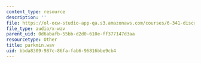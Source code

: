 ```yaml
---
content_type: resource
description: ''
file: https://ol-ocw-studio-app-qa.s3.amazonaws.com/courses/6-341-discrete-time-signal-processing-fall-2005/bbda8309987c86fafab696816bbe9cb4_parkmin.wav
file_type: audio/x-wav
parent_uid: 0d6abafb-55bb-d2d0-610e-ff377147d3aa
resourcetype: Other
title: parkmin.wav
uid: bbda8309-987c-86fa-fab6-96816bbe9cb4
---
```

